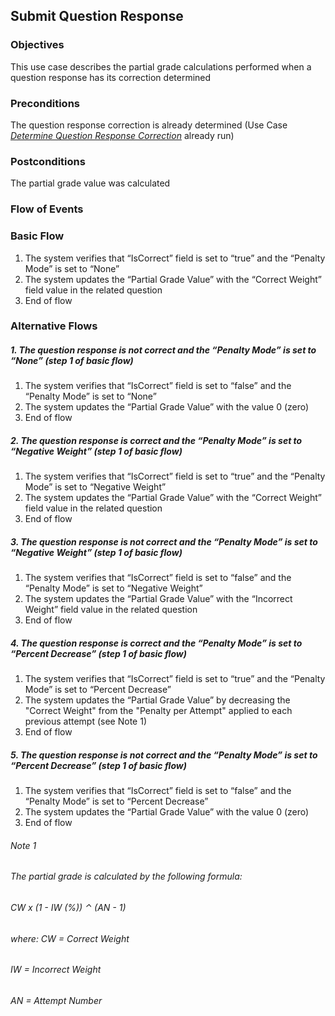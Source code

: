 ## Submit Question Response
 
### Objectives
This use case describes the partial grade calculations performed when a question response has its correction determined
 
### Preconditions
The question response correction is already determined (Use Case [*Determine Question Response Correction*](https://github.com/FieloIncentiveAutomation/fieloelr/blob/feature/elrbackend/doc/UC-ELR-0001-Determine%20Question%20Response%20Correction.md) already run)
 
### Postconditions
The partial grade value was calculated
 
### Flow of Events
 
### Basic Flow 
   1. The system verifies that “IsCorrect” field is set to “true” and the “Penalty Mode” is set to “None”
   2. The system updates the “Partial Grade Value” with the “Correct Weight” field value in the related question
   3. End of flow
 
### Alternative Flows
 
##### 1. The question response is not correct and the “Penalty Mode” is set to “None” (step 1 of basic flow)
   1. The system verifies that “IsCorrect” field is set to “false” and the “Penalty Mode” is set to “None”
   2. The system updates the “Partial Grade Value” with the value 0 (zero)
   3. End of flow
 
##### 2. The question response is correct and the “Penalty Mode” is set to “Negative Weight” (step 1 of basic flow)
   1. The system verifies that “IsCorrect” field is set to “true” and the “Penalty Mode” is set to “Negative Weight”
   2. The system updates the “Partial Grade Value” with the “Correct Weight” field value in the related question
   3. End of flow
 
##### 3. The question response is not correct and the “Penalty Mode” is set to “Negative Weight” (step 1 of basic flow)
   1. The system verifies that “IsCorrect” field is set to “false” and the “Penalty Mode” is set to “Negative Weight”
   2. The system updates the “Partial Grade Value” with the “Incorrect Weight” field value in the related question
   3. End of flow
 
##### 4. The question response is correct and the “Penalty Mode” is set to “Percent Decrease” (step 1 of basic flow)
   1. The system verifies that “IsCorrect” field is set to “true” and the “Penalty Mode” is set to “Percent Decrease”
   2. The system updates the “Partial Grade Value” by decreasing the "Correct Weight" from the "Penalty per Attempt" applied to each previous attempt (see Note 1)
   3. End of flow
 
##### 5. The question response is not correct and the “Penalty Mode” is set to “Percent Decrease” (step 1 of basic flow)
   1. The system verifies that “IsCorrect” field is set to “false” and the “Penalty Mode” is set to “Percent Decrease”
   2. The system updates the “Partial Grade Value” with the value 0 (zero)
   3. End of flow

   
###### *Note 1*
###### The partial grade is calculated by the following formula:
######          CW x (1 - IW (%)) ⌃ (AN - 1)
###### where: 	CW = Correct Weight
###### IW = Incorrect Weight
###### AN = Attempt Number

